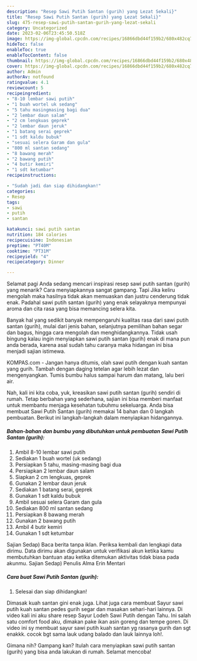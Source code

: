 ```yaml
---
description: "Resep Sawi Putih Santan (gurih) yang Lezat Sekali}"
title: "Resep Sawi Putih Santan (gurih) yang Lezat Sekali}"
slug: 475-resep-sawi-putih-santan-gurih-yang-lezat-sekali
category: Uncategorized
date: 2023-02-06T23:45:50.518Z
image: https://img-global.cpcdn.com/recipes/16866dbd44f159b2/680x482cq70/sawi-putih-santan-gurih-foto-resep-utama.jpg
hideToc: false
enableToc: true
enableTocContent: false
thumbnail: https://img-global.cpcdn.com/recipes/16866dbd44f159b2/680x482cq70/sawi-putih-santan-gurih-foto-resep-utama.jpg
cover: https://img-global.cpcdn.com/recipes/16866dbd44f159b2/680x482cq70/sawi-putih-santan-gurih-foto-resep-utama.jpg
author: Admin
authorAv: notfound
ratingvalue: 4.1
reviewcount: 5
recipeingredient:
- "8-10 lembar sawi putih"
- "1 buah wortel uk sedang"
- "5 tahu masingmasing bagi dua"
- "2 lembar daun salam"
- "2 cm lengkuas geprek"
- "2 lembar daun jeruk"
- "1 batang serai geprek"
- "1 sdt kaldu bubuk"
- "sesuai selera Garam dan gula"
- "800 ml santan sedang"
- "8 bawang merah"
- "2 bawang putih"
- "4 butir kemiri"
- "1 sdt ketumbar"
recipeinstructions:

- "Sudah jadi dan siap dihidangkan!"
categories:
- Resep
tags:
- sawi
- putih
- santan

katakunci: sawi putih santan 
nutrition: 184 calories
recipecuisine: Indonesian
preptime: "PT40M"
cooktime: "PT31M"
recipeyield: "4"
recipecategory: Dinner

---
```



Selamat pagi Anda sedang mencari inspirasi resep sawi putih santan (gurih) yang menarik? Cara menyiapkannya sangat gampang. Tapi Jika keliru mengolah maka hasilnya tidak akan memuaskan dan justru cenderung tidak enak. Padahal sawi putih santan (gurih) yang enak selayaknya mempunyai aroma dan cita rasa yang bisa memancing selera kita.


Banyak hal yang sedikit banyak mempengaruhi kualitas rasa dari sawi putih santan (gurih), mulai dari jenis bahan, selanjutnya pemilihan bahan segar dan bagus, hingga cara mengolah dan menghidangkannya. Tidak usah bingung kalau ingin menyiapkan sawi putih santan (gurih) enak di mana pun anda berada, karena asal sudah tahu caranya maka hidangan ini bisa menjadi sajian istimewa.

KOMPAS.com - Jangan hanya ditumis, olah sawi putih dengan kuah santan yang gurih. Tambah dengan daging tetelan agar lebih lezat dan mengenyangkan. Tumis bumbu halus sampai harum dan matang, lalu beri air.


Nah, kali ini kita coba, yuk, kreasikan sawi putih santan (gurih) sendiri di rumah. Tetap berbahan yang sederhana, sajian ini bisa memberi manfaat untuk membantu menjaga kesehatan tubuhmu sekeluarga. Anda bisa membuat Sawi Putih Santan (gurih) memakai 14 bahan dan 0 langkah pembuatan. Berikut ini langkah-langkah dalam menyiapkan hidangannya.

<!--inarticleads1-->

##### Bahan-bahan dan bumbu yang dibutuhkan untuk pembuatan Sawi Putih Santan (gurih):

1. Ambil 8-10 lembar sawi putih
1. Sediakan 1 buah wortel (uk sedang)
1. Persiapkan 5 tahu, masing-masing bagi dua
1. Persiapkan 2 lembar daun salam
1. Siapkan 2 cm lengkuas, geprek
1. Gunakan 2 lembar daun jeruk
1. Sediakan 1 batang serai, geprek
1. Gunakan 1 sdt kaldu bubuk
1. Ambil sesuai selera Garam dan gula
1. Sediakan 800 ml santan sedang
1. Persiapkan 8 bawang merah
1. Gunakan 2 bawang putih
1. Ambil 4 butir kemiri
1. Gunakan 1 sdt ketumbar


Sajian Sedap) Baca berita tanpa iklan. Periksa kembali dan lengkapi data dirimu. Data dirimu akan digunakan untuk verifikasi akun ketika kamu membutuhkan bantuan atau ketika ditemukan aktivitas tidak biasa pada akunmu. Sajian Sedap) Penulis Alma Erin Mentari 

<!--inarticleads2-->

##### Cara buat Sawi Putih Santan (gurih):


1. Selesai dan siap dihidangkan!

Dimasak kuah santan gini enak juga. Lihat juga cara membuat Sayur sawi putih kuah santan pedes gurih segar dan masakan sehari-hari lainnya. Di video kali ini aku share resep Sayur Lodeh Sawi Putih dengan Tahu. Ini salah satu comfort food aku, dimakan pake ikan asin goreng dan tempe goren. Di video ini sy membuat sayur sawi putih kuah santan yg rasanya gurih dan sgt enakkk. cocok bgt sama lauk udang balado dan lauk lainnya loh!. 

Gimana nih? Gampang kan? Itulah cara menyiapkan sawi putih santan (gurih) yang bisa anda lakukan di rumah. Selamat mencoba!
